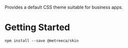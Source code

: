 Provides a default CSS theme suitable for business apps.

# Getting Started

```shell
npm install --save @metreeca/skin
```